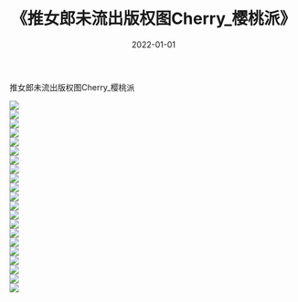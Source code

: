 ﻿---
layout: post
title:  《推女郎未流出版权图Cherry_樱桃派》
date:   2022-01-01
img: http://pic.660000.xyz/1:/性感/2022/推女郎未流出版权图Cherry_樱桃派/000.jpg
categories: [美女, 清纯, 唯美]
---

推女郎未流出版权图Cherry_樱桃派

  ![](http://pic.660000.xyz/1:/性感/2022/推女郎未流出版权图Cherry_樱桃派/001.jpg) <br> ![](http://pic.660000.xyz/1:/性感/2022/推女郎未流出版权图Cherry_樱桃派/002.jpg) <br> ![](http://pic.660000.xyz/1:/性感/2022/推女郎未流出版权图Cherry_樱桃派/003.jpg) <br> ![](http://pic.660000.xyz/1:/性感/2022/推女郎未流出版权图Cherry_樱桃派/004.jpg) <br> ![](http://pic.660000.xyz/1:/性感/2022/推女郎未流出版权图Cherry_樱桃派/005.jpg) <br> ![](http://pic.660000.xyz/1:/性感/2022/推女郎未流出版权图Cherry_樱桃派/006.jpg) <br> ![](http://pic.660000.xyz/1:/性感/2022/推女郎未流出版权图Cherry_樱桃派/007.jpg) <br> ![](http://pic.660000.xyz/1:/性感/2022/推女郎未流出版权图Cherry_樱桃派/008.jpg) <br> ![](http://pic.660000.xyz/1:/性感/2022/推女郎未流出版权图Cherry_樱桃派/009.jpg) <br> ![](http://pic.660000.xyz/1:/性感/2022/推女郎未流出版权图Cherry_樱桃派/010.jpg) <br> ![](http://pic.660000.xyz/1:/性感/2022/推女郎未流出版权图Cherry_樱桃派/011.jpg) <br> ![](http://pic.660000.xyz/1:/性感/2022/推女郎未流出版权图Cherry_樱桃派/012.jpg) <br> ![](http://pic.660000.xyz/1:/性感/2022/推女郎未流出版权图Cherry_樱桃派/013.jpg) <br> ![](http://pic.660000.xyz/1:/性感/2022/推女郎未流出版权图Cherry_樱桃派/014.jpg) <br> ![](http://pic.660000.xyz/1:/性感/2022/推女郎未流出版权图Cherry_樱桃派/015.jpg) <br> ![](http://pic.660000.xyz/1:/性感/2022/推女郎未流出版权图Cherry_樱桃派/016.jpg) <br> ![](http://pic.660000.xyz/1:/性感/2022/推女郎未流出版权图Cherry_樱桃派/017.jpg) <br> ![](http://pic.660000.xyz/1:/性感/2022/推女郎未流出版权图Cherry_樱桃派/018.jpg) <br> ![](http://pic.660000.xyz/1:/性感/2022/推女郎未流出版权图Cherry_樱桃派/019.jpg) <br> ![](http://pic.660000.xyz/1:/性感/2022/推女郎未流出版权图Cherry_樱桃派/020.jpg) <br> ![](http://pic.660000.xyz/1:/性感/2022/推女郎未流出版权图Cherry_樱桃派/021.jpg) <br>